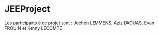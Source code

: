 # JEEProject
Les participants à ce projet sont : Jochen LEMMENS, Aziz DAOUAS, Evan FROUIN et Kenny LECOMTE
